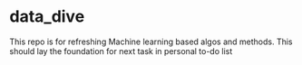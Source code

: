 # data_dive
This repo is for refreshing Machine learning based algos and methods. This should lay the foundation for next task in personal to-do list
